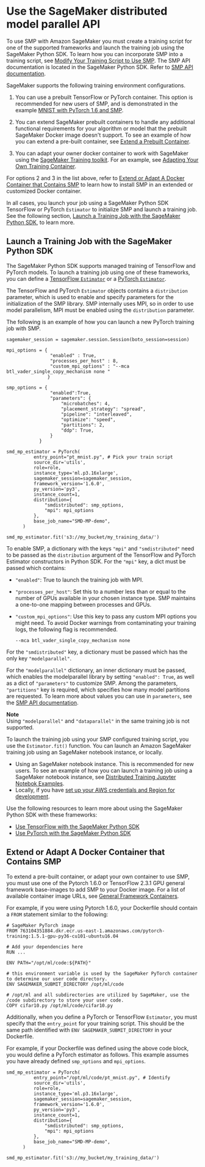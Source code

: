 # Use the SageMaker distributed model parallel API<a name="model-parallel-use-api"></a>

To use SMP with Amazon SageMaker you must create a training script for one of the supported frameworks and launch the training job using the SageMaker Python SDK\. To learn how you can incorporate SMP into a training script, see [Modify Your Training Script to Use SMP](model-parallel-customize-training-script.md)\. The SMP API documentation is located in the SageMaker Python SDK\. Refer to [SMP API documentation](https://sagemaker.readthedocs.io/en/stable/api/training/smd_model_parallel.html)\. 

SageMaker supports the following training environment configurations\. 

1. You can use a prebuilt TensorFlow or PyTorch container\. This option is recommended for new users of SMP, and is demonstrated in the example [MNIST with PyTorch 1\.6 and SMP](https://sagemaker-examples.readthedocs.io/en/latest/training/distributed_training/pytorch/model_parallel/mnist/pytorch_smmodelparallel_mnist.html)\.

1. You can extend SageMaker prebuilt containers to handle any additional functional requirements for your algorithm or model that the prebuilt SageMaker Docker image doesn't support\. To see an example of how you can extend a pre\-built container, see [Extend a Prebuilt Container](https://docs.aws.amazon.com/sagemaker/latest/dg/prebuilt-containers-extend.html)\.

1. You can adapt your owner docker container to work with SageMaker using the [SageMaker Training toolkit](https://github.com/aws/sagemaker-training-toolkit)\. For an example, see [Adapting Your Own Training Container](https://docs.aws.amazon.com/sagemaker/latest/dg/adapt-training-container.html)\.

For options 2 and 3 in the list above, refer to [Extend or Adapt A Docker Container that Contains SMP](#model-parallel-customize-container) to learn how to install SMP in an extended or customized Docker container\. 

In all cases, you launch your job using a SageMaker Python SDK TensorFlow or PyTorch `Estimator` to initialize SMP and launch a training job\. See the following section, [Launch a Training Job with the SageMaker Python SDK](#model-parallel-sm-sdk), to learn more\.

## Launch a Training Job with the SageMaker Python SDK<a name="model-parallel-sm-sdk"></a>

The SageMaker Python SDK supports managed training of TensorFlow and PyTorch models\. To launch a training job using one of these frameworks, you can define a [TensorFlow `Estimator`](https://sagemaker.readthedocs.io/en/stable/frameworks/tensorflow/sagemaker.tensorflow.html#tensorflow-estimator) or a [PyTorch `Estimator`](https://sagemaker.readthedocs.io/en/stable/frameworks/pytorch/sagemaker.pytorch.html#pytorch-estimator)\.

The TensorFlow and PyTorch `Estimator` objects contains a `distribution` parameter, which is used to enable and specify parameters for the initialization of the SMP library\. SMP internally uses MPI, so in order to use model parallelism, MPI must be enabled using the `distribution` parameter\. 

The following is an example of how you can launch a new PyTorch training job with SMP\.

```
sagemaker_session = sagemaker.session.Session(boto_session=session)

mpi_options = {
                "enabled" : True,
                "processes_per_host" : 8,
                "custom_mpi_options" : "--mca btl_vader_single_copy_mechanism none "
               }

smp_options = {
                "enabled":True,
                "parameters": {
                    "microbatches": 4,
                    "placement_strategy": "spread",
                    "pipeline": "interleaved",
                    "optimize": "speed",
                    "partitions": 2,
                    "ddp": True,
                }
            }

smd_mp_estimator = PyTorch(
          entry_point="pt_mnist.py", # Pick your train script
          source_dir='utils',
          role=role,
          instance_type='ml.p3.16xlarge',
          sagemaker_session=sagemaker_session,
          framework_version='1.6.0',
          py_version='py3',
          instance_count=1,
          distribution={
              "smdistributed": smp_options,
              "mpi": mpi_options
          },
          base_job_name="SMD-MP-demo",
      )

smd_mp_estimator.fit('s3://my_bucket/my_training_data/')
```

To enable SMP, a dictionary with the keys `"mpi"` and `"smdistributed"` need to be passed as the `distribution` argument of the TensorFlow and PyTorch Estimator constructors in Python SDK\. For the `"mpi"` key, a dict must be passed which contains:
+ `"enabled"`: True to launch the training job with MPI\.
+ `"processes_per_host"`: Set this to a number less than or equal to the number of GPUs available in your chosen instance type\. SMP maintains a one\-to\-one mapping between processes and GPUs\.
+ `"custom_mpi_options"`: Use this key to pass any custom MPI options you might need\. To avoid Docker warnings from contaminating your training logs, the following flag is recommended\.

  ```
  --mca btl_vader_single_copy_mechanism none
  ```

For the `"smdistributed"` key, a dictionary must be passed which has the only key `"modelparallel"`\.

For the `"modelparallel"` dictionary, an inner dictionary must be passed, which enables the modelparallel library by setting `"enabled": True`, as well as a dict of `"parameters"` to customize SMP\. Among the parameters, `"partitions"` key is required, which specifies how many model partitions are requested\. To learn more about values you can use in `parameters`, see the [SMP API documentation](https://sagemaker.readthedocs.io/en/stable/api/training/smd_model_parallel.html)\.

**Note**  
Using `"modelparallel"` and `"dataparallel"` in the same training job is not supported\. 

To launch the training job using your SMP configured training script, you use the `Estimator.fit()` function\. You can launch an Amazon SageMaker training job using an SageMaker notebook instance, or locally\. 
+ Using an SageMaker notebook instance\. This is recommended for new users\. To see an example of how you can launch a training job using a SageMaker notebook instance, see [Distributed Training Jupyter Notebok Examples](distributed-training-notebook-examples.md)\.
+  Locally, if you have [ set up your AWS credentials and Region for development](https://docs.aws.amazon.com/sdk-for-java/v1/developer-guide/setup-credentials.html)\.

Use the following resources to learn more about using the SageMaker Python SDK with these frameworks:
+ [Use TensorFlow with the SageMaker Python SDK](https://sagemaker.readthedocs.io/en/stable/frameworks/tensorflow/using_tf.html)
+ [Use PyTorch with the SageMaker Python SDK](https://sagemaker.readthedocs.io/en/stable/frameworks/pytorch/using_pytorch.html)

## Extend or Adapt A Docker Container that Contains SMP<a name="model-parallel-customize-container"></a>

To extend a pre\-built container, or adapt your own container to use SMP, you must use one of the Pytorch 1\.6\.0 or TensorFlow 2\.3\.1 GPU general framework base\-images to add SMP to your Docker image\. For a list of available container image URLs, see [General Framework Containers](https://github.com/aws/deep-learning-containers/blob/master/available_images.md#general-framework-containers)\. 

For example, if you were using Pytorch 1\.6\.0, your Dockerfile should contain a `FROM` statement similar to the following:

```
# SageMaker PyTorch image
FROM 763104351884.dkr.ecr.us-east-1.amazonaws.com/pytorch-training:1.5.1-gpu-py36-cu101-ubuntu16.04

# Add your dependencies here
RUN ...

ENV PATH="/opt/ml/code:${PATH}"

# this environment variable is used by the SageMaker PyTorch container to determine our user code directory.
ENV SAGEMAKER_SUBMIT_DIRECTORY /opt/ml/code

# /opt/ml and all subdirectories are utilized by SageMaker, use the /code subdirectory to store your user code.
COPY cifar10.py /opt/ml/code/cifar10.py
```

Additionally, when you define a PyTorch or TensorFlow `Estimator`, you must specify that the `entry_point` for your training script\. This should be the same path identified with `ENV SAGEMAKER_SUBMIT_DIRECTORY` in your Dockerfile\. 

For example, if your Dockerfile was defined using the above code block, you would define a PyTorch estimator as follows\. This example assumes you have already defined `smp_options` and `mpi_options`\. 

```
smd_mp_estimator = PyTorch(
          entry_point="/opt/ml/code/pt_mnist.py", # Identify
          source_dir='utils',
          role=role,
          instance_type='ml.p3.16xlarge',
          sagemaker_session=sagemaker_session,
          framework_version='1.6.0',
          py_version='py3',
          instance_count=1,
          distribution={
              "smdistributed": smp_options,
              "mpi": mpi_options
          },
          base_job_name="SMD-MP-demo",
      )

smd_mp_estimator.fit('s3://my_bucket/my_training_data/')
```